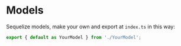 # Models

Sequelize models, make your own and export at `index.ts` in this way:

```ts
export { default as YourModel } from './YourModel';
```
